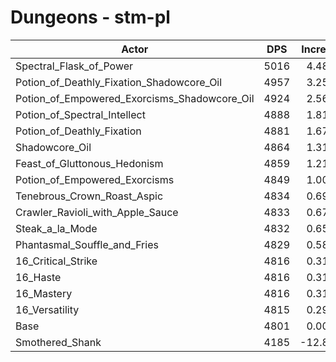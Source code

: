 # Dungeons - stm-pl
| Actor | DPS | Increase |
|---|:---:|:---:|
|Spectral_Flask_of_Power|5016|4.48%|
|Potion_of_Deathly_Fixation_Shadowcore_Oil|4957|3.25%|
|Potion_of_Empowered_Exorcisms_Shadowcore_Oil|4924|2.56%|
|Potion_of_Spectral_Intellect|4888|1.81%|
|Potion_of_Deathly_Fixation|4881|1.67%|
|Shadowcore_Oil|4864|1.31%|
|Feast_of_Gluttonous_Hedonism|4859|1.21%|
|Potion_of_Empowered_Exorcisms|4849|1.00%|
|Tenebrous_Crown_Roast_Aspic|4834|0.69%|
|Crawler_Ravioli_with_Apple_Sauce|4833|0.67%|
|Steak_a_la_Mode|4832|0.65%|
|Phantasmal_Souffle_and_Fries|4829|0.58%|
|16_Critical_Strike|4816|0.31%|
|16_Haste|4816|0.31%|
|16_Mastery|4816|0.31%|
|16_Versatility|4815|0.29%|
|Base|4801|0.00%|
|Smothered_Shank|4185|-12.83%|
